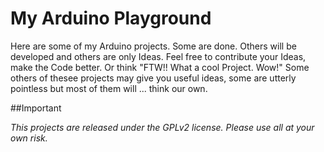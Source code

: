 My Arduino Playground
=====================

Here are some of my Arduino projects.
Some are done. Others will be developed and others are only Ideas.
Feel free to contribute your Ideas, make the Code better.
Or think "FTW!! What a cool Project. Wow!"
Some others of thesee projects may give you useful ideas, some are utterly pointless but most of them will ... think our own.


##Important

*This projects are released under the GPLv2 license. Please use all at your own risk.*
 
